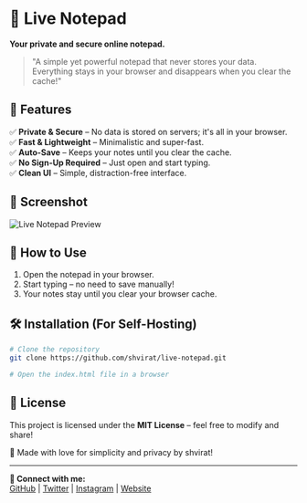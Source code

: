 # 📝 Live Notepad

**Your private and secure online notepad.**

> "A simple yet powerful notepad that never stores your data. Everything stays in your browser and disappears when you clear the cache!"

## 🚀 Features

✅ **Private & Secure** – No data is stored on servers; it's all in your browser.  
✅ **Fast & Lightweight** – Minimalistic and super-fast.  
✅ **Auto-Save** – Keeps your notes until you clear the cache.  
✅ **No Sign-Up Required** – Just open and start typing.  
✅ **Clean UI** – Simple, distraction-free interface.  

## 🎨 Screenshot
![Live Notepad Preview](https://via.placeholder.com/800x400.png?text=Live+Notepad+Preview)

## 🔧 How to Use
1. Open the notepad in your browser.
2. Start typing – no need to save manually!
3. Your notes stay until you clear your browser cache.

## 🛠️ Installation (For Self-Hosting)
```bash
# Clone the repository
git clone https://github.com/shvirat/live-notepad.git

# Open the index.html file in a browser
```

## 📜 License
This project is licensed under the **MIT License** – feel free to modify and share!  

💙 Made with love for simplicity and privacy by shvirat!

---

**🔗 Connect with me:**  
[GitHub](https://github.com/shvirat) | [Twitter](https://twitter.com/ahamvirat) | [Instagram](https://instagram.com/ahamvirat) | [Website](https://genpixel.great-site.net)

